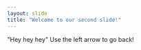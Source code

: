 ```yaml
---
layout: slide
title: "Welcome to our second slide!"
---
```

"Hey hey hey"
Use the left arrow to go back!
